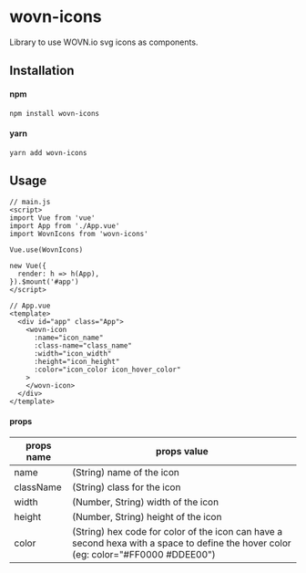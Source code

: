 # wovn-icons

Library to use WOVN.io svg icons as components.


## Installation
#### npm
```
npm install wovn-icons
```

#### yarn
```
yarn add wovn-icons
```


## Usage
```vue
// main.js
<script>
import Vue from 'vue'
import App from './App.vue'
import WovnIcons from 'wovn-icons'

Vue.use(WovnIcons)

new Vue({
  render: h => h(App),
}).$mount('#app')
</script>

// App.vue
<template>
  <div id="app" class="App">
    <wovn-icon
      :name="icon_name"
      :class-name="class_name"
      :width="icon_width"
      :height="icon_height"
      :color="icon_color icon_hover_color"
    >
    </wovn-icon>
  </div>
</template>
```

#### props
| props name | props value                                                                                                                         |
|------------|-------------------------------------------------------------------------------------------------------------------------------------|
| name       | (String) name of the icon                                                                                                           |
| className  | (String) class for the icon                                                                                                         |
| width      | (Number, String) width of the icon                                                                                                  |
| height     | (Number, String) height of the icon                                                                                                 |
| color      | (String) hex code for color of the icon can have a second hexa with a space to define the hover color (eg: color="#FF0000 #DDEE00") |

